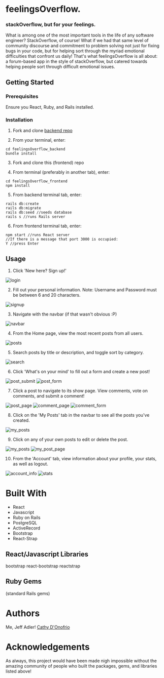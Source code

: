 # feelingsOverflow.

### stackOverflow, but for your feelings.

What is among one of the most important tools in the life of any software engineer? StackOverflow, of course! What if we had that same level of community discourse and commitment to problem solving not just for fixing bugs in your code, but for helping sort through the myriad emotional difficulties that confront us daily! That's what feelingsOverflow is all about: a forum-based app in the style of stackOverflow, but catered towards helping people sort through difficult emotional issues.

## Getting Started

### Prerequisites

Ensure you React, Ruby, and Rails installed.

### Installation

1. Fork and clone [backend repo](https://github.com/Jeff-Adler/feelingsOverflow-back-end "Backend Repo")

2. From your terminal, enter:

```
cd feelingsOverflow_backend
bundle install
```

3. Fork and clone this (frontend) repo

4. From terminal (preferably in another tab), enter:

```
cd feelingsOverflow_frontend
npm install
```

5. From backend terminal tab, enter:

```
rails db:create
rails db:migrate
rails db:seed //seeds database
rails s //runs Rails server
```

6. From frontend terminal tab, enter:

```
npm start //runs React server
//If there is a message that port 3000 is occupied:
Y //press Enter
```

## Usage

1. Click 'New here? Sign up!'

![login](./screenshots/login.png?raw=true "login")

2. Fill out your personal information. Note: Username and Password must be between 6 and 20 characters.

![signup](./screenshots/signup.png?raw=true "signup")

3. Navigate with the navbar (if that wasn't obvious :P)

![navbar](./screenshots/navbar.png?raw=true "navbar")

4. From the Home page, view the most recent posts from all users.

![posts](./screenshots/posts.png?raw=true "posts")

5. Search posts by title or description, and toggle sort by category.

![search](./screenshots/search.png?raw=true "search")

6. Click 'What's on your mind' to fill out a form and create a new post!

![post_submit](./screenshots/post_submit.png?raw=true "post_submit")
![post_form](./screenshots/post_form.png?raw=true "post_form")

7. Click a post to navigate to its show page. View comments, vote on comments, and submit a comment!

![post_page](./screenshots/post_page.png?raw=true "post_page")
![comment_page](./screenshots/comment_page.png?raw=true "comment_page")
![comment_form](./screenshots/comment_form.png?raw=true "comment_form")

8. Click on the 'My Posts' tab in the navbar to see all the posts you've created.

![my_posts](./screenshots/my_posts.png?raw=true "my_posts")

9. Click on any of your own posts to edit or delete the post.

![my_posts](./screenshots/my_posts.png?raw=true "my_posts")
![my_post_page](./screenshots/my_post_page.png?raw=true "my_post_page")

10. From the 'Account' tab, view information about your profile, your stats, as well as logout.

![account_info](./screenshots/account_info.png?raw=true "account_info")
![stats](./screenshots/stats.png?raw=true "stats")

# Built With

- React
- Javascript
- Ruby on Rails
- PostgreSQL
- ActiveRecord
- Bootstrap
- React-Strap

## React/Javascript Libraries

bootstrap
react-bootstrap
reactstrap

## Ruby Gems

(standard Rails gems)

# Authors

Me, Jeff Adler!
[Cathy D'Onofrio](https://github.com/catd825 "Cathy D'Onofrio")

# Acknowledgements

As always, this project would have been made nigh impossible without the amazing community of people who built the packages, gems, and libraries listed above!
